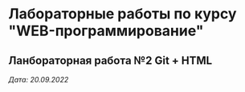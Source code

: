 # Лабораторные работы по курсу "WEB-программирование"

## Ланбораторная работа №2 Git + HTML

*Дата: 20.09.2022*

